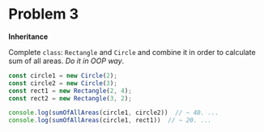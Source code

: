 # Problem 3

**Inheritance**

Complete `class`: `Rectangle`  and `Circle` and combine it in order to calculate sum of all areas. _Do it in OOP way_.

```ts
const circle1 = new Circle(2);
const circle2 = new Circle(3);
const rect1 = new Rectangle(2, 4);
const rect2 = new Rectangle(3, 2);

console.log(sumOfAllAreas(circle1, circle2))  // ~ 40. ...
console.log(sumOfAllAreas(circle1, rect1))  // ~ 20. ...
```